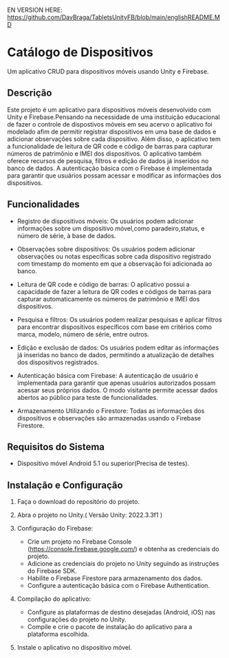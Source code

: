 EN VERSION HERE: https://github.com/DavBraga/TabletsUnityFB/blob/main/englishREADME.MD

# Catálogo de Dispositivos

Um aplicativo CRUD para dispositivos móveis usando Unity e Firebase.

## Descrição

Este projeto é um aplicativo para dispositivos móveis desenvolvido com Unity e Firebase.Pensando na necessidade de uma instituição educacional de fazer o controle de dispostivos móveis em seu acervo o aplicativo foi modelado afim de  permitir registrar dispositivos em uma base de dados e adicionar observações sobre cada dispositivo. Além disso, o aplicativo tem a funcionalidade de leitura de QR code e código de barras para capturar números de patrimônio e IMEI dos dispositivos. O aplicativo também oferece recursos de pesquisa, filtros e edição de dados já inseridos no banco de dados. A autenticação básica com o Firebase é implementada para garantir que usuários possam acessar e modificar as informações dos dispositivos.

## Funcionalidades

- Registro de dispositivos móveis: Os usuários podem adicionar informações sobre um dispositivo móvel,como paradeiro,status, e número de série, à base de dados.

- Observações sobre dispositivos: Os usuários podem adicionar observações ou notas específicas sobre cada dispositivo registrado com timestamp do momento em que a observação foi adicionada ao banco.

- Leitura de QR code e código de barras: O aplicativo possui a capacidade de fazer a leitura de QR codes e códigos de barras para capturar automaticamente os números de patrimônio e IMEI dos dispositivos.

- Pesquisa e filtros: Os usuários podem realizar pesquisas e aplicar filtros para encontrar dispositivos específicos com base em critérios como marca, modelo, número de série, entre outros.

- Edição e exclusão de dados: Os usuários podem editar as informações já inseridas no banco de dados, permitindo a atualização de detalhes dos dispositivos registrados.

- Autenticação básica com Firebase: A autenticação de usuário é implementada para garantir que apenas usuários autorizados possam acessar seus próprios dados. O modo visitante permite acessar dados abertos ao público para teste de funcionalidades.

- Armazenamento Utilizando o Firestore: Todas as informações dos dispositivos e observações são armazenadas usando o Firebase Firestore.

## Requisitos do Sistema

- Dispositivo móvel Android 5.1 ou superior(Precisa de testes).

## Instalação e Configuração

1. Faça o download do repositório do projeto.

2. Abra o projeto no Unity.( Versão Unity: 2022.3.3f1 )

3. Configuração do Firebase:
   - Crie um projeto no Firebase Console (https://console.firebase.google.com/) e obtenha as credenciais do projeto.
   - Adicione as credenciais do projeto no Unity seguindo as instruções do Firebase SDK.
   - Habilite o Firebase Firestore para armazenamento dos dados.
   - Configure a autenticação básica com o Firebase Authentication.

4. Compilação do aplicativo:
   - Configure as plataformas de destino desejadas (Android, iOS) nas configurações do projeto no Unity.
   - Compile e crie o pacote de instalação do aplicativo para a plataforma escolhida.

5. Instale o aplicativo no dispositivo móvel.
